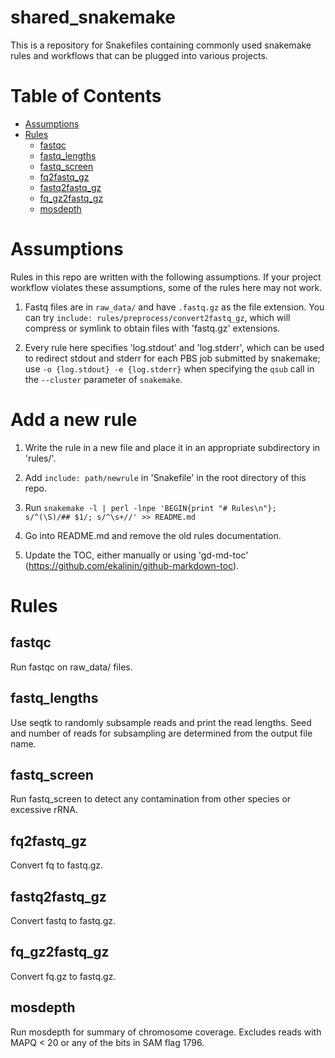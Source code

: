 # shared_snakemake

This is a repository for Snakefiles containing commonly used snakemake rules and workflows that can be plugged into various projects.

Table of Contents
=================

   * [Assumptions](#assumptions)
   * [Rules](#rules)
      * [fastqc](#fastqc)
      * [fastq_lengths](#fastq_lengths)
      * [fastq_screen](#fastq_screen)
      * [fq2fastq_gz](#fq2fastq_gz)
      * [fastq2fastq_gz](#fastq2fastq_gz)
      * [fq_gz2fastq_gz](#fq_gz2fastq_gz)
      * [mosdepth](#mosdepth)

# Assumptions

Rules in this repo are written with the following assumptions. If your project workflow violates these assumptions, some of the rules here may not work.

1. Fastq files are in `raw_data/` and have `.fastq.gz` as the file extension. You can try `include: rules/preprocess/convert2fastq_gz`, which will compress or symlink to obtain files with 'fastq.gz' extensions.

2. Every rule here specifies 'log.stdout' and 'log.stderr', which can be used to redirect stdout and stderr for each PBS job submitted by snakemake; use `-o {log.stdout} -e {log.stderr}` when specifying the `qsub` call in the `--cluster` parameter of `snakemake`.

# Add a new rule
1. Write the rule in a new file and place it in an appropriate subdirectory in 'rules/'.

2. Add `include: path/newrule` in 'Snakefile' in the root directory of this repo.

3. Run `snakemake -l | perl -lnpe 'BEGIN{print "# Rules\n"}; s/^(\S)/## $1/; s/^\s+//' >> README.md`

4. Go into README.md and remove the old rules documentation.

5. Update the TOC, either manually or using 'gd-md-toc' (https://github.com/ekalinin/github-markdown-toc).

# Rules

## fastqc

Run fastqc on raw_data/ files.

## fastq_lengths

Use seqtk to randomly subsample reads and print the read lengths. Seed and number of reads for subsampling are determined from the output file name.

## fastq_screen

Run fastq_screen to detect any contamination from other species or excessive rRNA.

## fq2fastq_gz

Convert fq to fastq.gz.

## fastq2fastq_gz

Convert fastq to fastq.gz.

## fq_gz2fastq_gz

Convert fq.gz to fastq.gz.

## mosdepth

Run mosdepth for summary of chromosome coverage. Excludes reads with MAPQ < 20 or any of the bits in SAM flag 1796.

